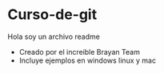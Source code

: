 # Curso-de-git
Hola soy un archivo readme



* Creado por el increible Brayan Team
* Incluye ejemplos en windows linux y mac

